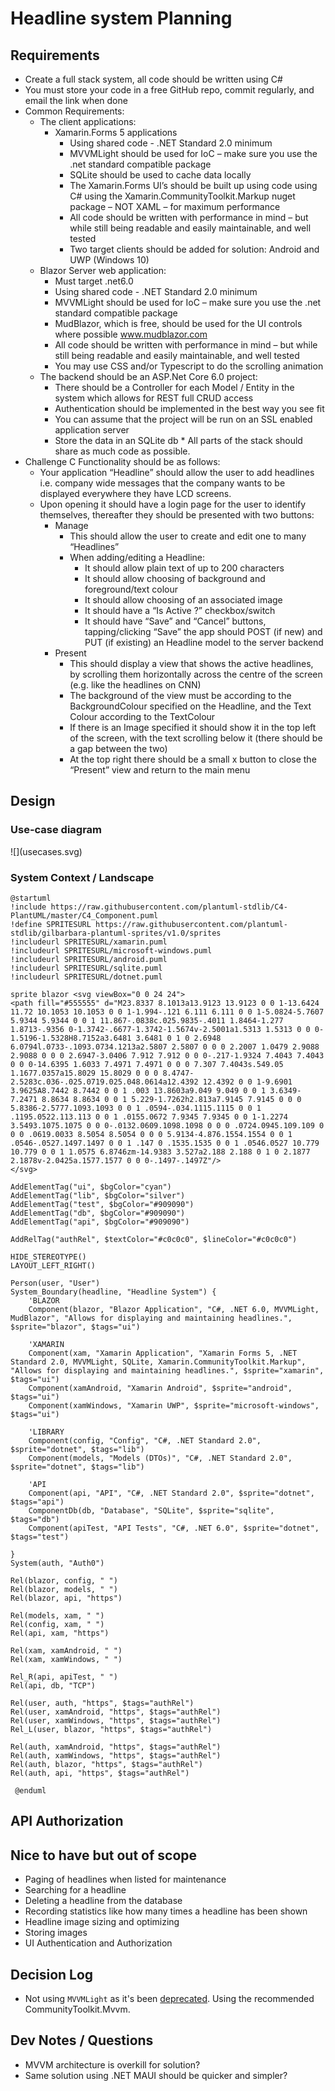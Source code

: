 # Headline system Planning

## Requirements

- Create a full stack system, all code should be written using C#
- You must store your code in a free GitHub repo, commit regularly, and email the link when done
- Common Requirements:
  - The client applications:
    - Xamarin.Forms 5 applications
      - Using shared code - .NET Standard 2.0 minimum
      - MVVMLight should be used for IoC – make sure you use the .net standard compatible
        package
      - SQLite should be used to cache data locally
      - The Xamarin.Forms UI’s should be built up using code using C# using the
        Xamarin.CommunityToolkit.Markup nuget package – NOT XAML – for maximum
        performance
      - All code should be written with performance in mind – but while still being readable and
        easily maintainable, and well tested
      - Two target clients should be added for solution: Android and UWP (Windows 10)
  - Blazor Server web application:
    - Must target .net6.0
    - Using shared code - .NET Standard 2.0 minimum
    - MVVMLight should be used for IoC – make sure you use the .net standard compatible
      package
    - MudBlazor, which is free, should be used for the UI controls where possible
      www.mudblazor.com
    - All code should be written with performance in mind – but while still being readable and
      easily maintainable, and well tested
    - You may use CSS and/or Typescript to do the scrolling animation
  - The backend should be an ASP.Net Core 6.0 project:
    - There should be a Controller for each Model / Entity in the system which allows for REST full CRUD
      access
    - Authentication should be implemented in the best way you see fit
    - You can assume that the project will be run on an SSL enabled application server
    - Store the data in an SQLite db \* All parts of the stack should share as much code as possible.
- Challenge C Functionality should be as follows:
  - Your application “Headline” should allow the user to add headlines i.e. company wide messages that the
    company wants to be displayed everywhere they have LCD screens.
  - Upon opening it should have a login page for the user to identify themselves, thereafter they should be
    presented with two buttons:
    - Manage
      - This should allow the user to create and edit one to many “Headlines”
      - When adding/editing a Headline:
        - It should allow plain text of up to 200 characters
        - It should allow choosing of background and foreground/text colour
        - It should allow choosing of an associated image
        - It should have a “Is Active ?” checkbox/switch
        - It should have “Save” and “Cancel” buttons, tapping/clicking “Save” the app should POST (if new) and PUT (if existing) an Headline model to the server backend
    - Present
      - This should display a view that shows the active headlines, by scrolling them horizontally
        across the centre of the screen (e.g. like the headlines on CNN)
      - The background of the view must be according to the BackgroundColour specified on the
        Headline, and the Text Colour according to the TextColour
      - If there is an Image specified it should show it in the top left of the screen, with the text
        scrolling below it (there should be a gap between the two)
      - At the top right there should be a small x button to close the “Present” view and return to
        the main menu

## Design

### Use-case diagram

<div hidden>
```plantuml usecases
@startuml
left to right direction

actor User as u

package Headline-UI as ui {
  usecase "Present Headlines" as present
  usecase "List Headlines" as list
  usecase "Create Headline" as create
  usecase "Edit Headline" as edit
  usecase "Activate / Deactivate Headline" as active
  usecase "Back to Navigation" as navigate
}

u --> present
u --> list
u --> create
u --> edit
u --> active
u --> navigate

package Headline-API as api {
  usecase "Filter Headlines" as filter
  usecase "Get Headline" as getOne
  usecase "Create Headline" as post
  usecase "Edit Headline" as put
  usecase "Activate / Deactivate Headline" as patch
	usecase "Authenticate" as authenticate

	filter ..> authenticate : <<include>>
	getOne ..> authenticate : <<include>>
	post ..> authenticate : <<include>>
	put ..> authenticate : <<include>>
	patch ..> authenticate : <<include>>
}

present ..> filter
present ..> getOne
list ..> filter
create ..> post
edit ..> getOne
edit ..> put
active ..> patch

@enduml
```

### Data Model

```plantuml
@startuml
' hide the spot
hide circle

' avoid problems with angled crows feet
skinparam linetype ortho

entity Headline {
  *id : number <<generated>>
  --
  banner : text(200)
  backgroundColour : string(7)
  foregroundColour : string(7)
	imageUrl : text
	active: boolean
}
@enduml
```
</div>
![](usecases.svg)

### System Context / Landscape

```plantuml
@startuml
!include https://raw.githubusercontent.com/plantuml-stdlib/C4-PlantUML/master/C4_Component.puml
!define SPRITESURL https://raw.githubusercontent.com/plantuml-stdlib/gilbarbara-plantuml-sprites/v1.0/sprites
!includeurl SPRITESURL/xamarin.puml
!includeurl SPRITESURL/microsoft-windows.puml
!includeurl SPRITESURL/android.puml
!includeurl SPRITESURL/sqlite.puml
!includeurl SPRITESURL/dotnet.puml

sprite blazor <svg viewBox="0 0 24 24">
<path fill="#555555" d="M23.8337 8.1013a13.9123 13.9123 0 0 1-13.6424 11.72 10.1053 10.1053 0 0 1-1.994-.121 6.111 6.111 0 0 1-5.0824-5.7607 5.9344 5.9344 0 0 1 11.867-.0838c.025.9835-.4011 1.8464-1.277 1.8713-.9356 0-1.3742-.6677-1.3742-1.5674v-2.5001a1.5313 1.5313 0 0 0-1.5196-1.5328H8.7152a3.6481 3.6481 0 1 0 2.6948 6.0794l.0733-.1093.0734.1213a2.5807 2.5807 0 0 0 2.2007 1.0479 2.9088 2.9088 0 0 0 2.6947-3.0406 7.912 7.912 0 0 0-.217-1.9324 7.4043 7.4043 0 0 0-14.6395 1.6033 7.4971 7.4971 0 0 0 7.307 7.4043s.549.05 1.1677.0357a15.8029 15.8029 0 0 0 8.4747-2.5283c.036-.025.0719.025.048.0614a12.4392 12.4392 0 0 1-9.6901 3.9625A8.7442 8.7442 0 0 1 .003 13.8603a9.049 9.049 0 0 1 3.6349-7.2471 8.8634 8.8634 0 0 1 5.229-1.7262h2.813a7.9145 7.9145 0 0 0 5.8386-2.5777.1093.1093 0 0 1 .0594-.034.1115.1115 0 0 1 .1195.0522.113.113 0 0 1 .0155.0672 7.9345 7.9345 0 0 1-1.2274 3.5493.1075.1075 0 0 0-.0132.0609.1098.1098 0 0 0 .0724.0945.109.109 0 0 0 .0619.0033 8.5054 8.5054 0 0 0 5.9134-4.876.1554.1554 0 0 1 .0546-.0527.1497.1497 0 0 1 .147 0 .1535.1535 0 0 1 .0546.0527 10.779 10.779 0 0 1 1.0575 6.8746zm-14.9383 3.527a2.188 2.188 0 1 0 2.1877 2.1878v-2.0425a.1577.1577 0 0 0-.1497-.1497Z"/>
</svg>

AddElementTag("ui", $bgColor="cyan")
AddElementTag("lib", $bgColor="silver")
AddElementTag("test", $bgColor="#909090")
AddElementTag("db", $bgColor="#909090")
AddElementTag("api", $bgColor="#909090")

AddRelTag("authRel", $textColor="#c0c0c0", $lineColor="#c0c0c0")

HIDE_STEREOTYPE()
LAYOUT_LEFT_RIGHT()

Person(user, "User")
System_Boundary(headline, "Headline System") {
	'BLAZOR
	Component(blazor, "Blazor Application", "C#, .NET 6.0, MVVMLight, MudBlazor", "Allows for displaying and maintaining headlines.", $sprite="blazor", $tags="ui")

	'XAMARIN
	Component(xam, "Xamarin Application", "Xamarin Forms 5, .NET Standard 2.0, MVVMLight, SQLite, Xamarin.CommunityToolkit.Markup", "Allows for displaying and maintaining headlines.", $sprite="xamarin", $tags="ui")
	Component(xamAndroid, "Xamarin Android", $sprite="android", $tags="ui")
	Component(xamWindows, "Xamarin UWP", $sprite="microsoft-windows", $tags="ui")

	'LIBRARY
	Component(config, "Config", "C#, .NET Standard 2.0", $sprite="dotnet", $tags="lib")
	Component(models, "Models (DTOs)", "C#, .NET Standard 2.0", $sprite="dotnet", $tags="lib")

	'API
	Component(api, "API", "C#, .NET Standard 2.0", $sprite="dotnet", $tags="api")
	ComponentDb(db, "Database", "SQLite", $sprite="sqlite", $tags="db")
	Component(apiTest, "API Tests", "C#, .NET 6.0", $sprite="dotnet", $tags="test")

}
System(auth, "Auth0")

Rel(blazor, config, " ")
Rel(blazor, models, " ")
Rel(blazor, api, "https")

Rel(models, xam, " ")
Rel(config, xam, " ")
Rel(api, xam, "https")

Rel(xam, xamAndroid, " ")
Rel(xam, xamWindows, " ")

Rel_R(api, apiTest, " ")
Rel(api, db, "TCP")

Rel(user, auth, "https", $tags="authRel")
Rel(user, xamAndroid, "https", $tags="authRel")
Rel(user, xamWindows, "https", $tags="authRel")
Rel_L(user, blazor, "https", $tags="authRel")

Rel(auth, xamAndroid, "https", $tags="authRel")
Rel(auth, xamWindows, "https", $tags="authRel")
Rel(auth, blazor, "https", $tags="authRel")
Rel(auth, api, "https", $tags="authRel")

 @enduml
```

## API Authorization

## Nice to have but out of scope

- Paging of headlines when listed for maintenance
- Searching for a headline
- Deleting a headline from the database
- Recording statistics like how many times a headline has been shown
- Headline image sizing and optimizing
- Storing images
- UI Authentication and Authorization

## Decision Log

- Not using `MVVMLight` as it's been [deprecated](https://www.nuget.org/packages/MvvmLight/5.4.1.1?_src=template). Using the recommended CommunityToolkit.Mvvm.

## Dev Notes / Questions

- MVVM architecture is overkill for solution?
- Same solution using .NET MAUI should be quicker and simpler?

